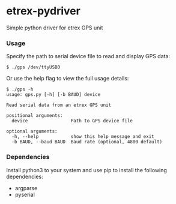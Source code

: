 # etrex-pydriver
Simple python driver for etrex GPS unit

### Usage
Specify the path to serial device file to read and display GPS data:
```
$ ./gps /dev/ttyUSB0
```

Or use the help flag to view the full usage details:
```
$ ./gps -h
usage: gps.py [-h] [-b BAUD] device

Read serial data from an etrex GPS unit

positional arguments:
  device                Path to GPS device file

optional arguments:
  -h, --help            show this help message and exit
  -b BAUD, --baud BAUD  Baud rate (optional, 4800 default)

```

### Dependencies

Install python3 to your system and use pip to install the following dependencies:
* argparse
* pyserial
